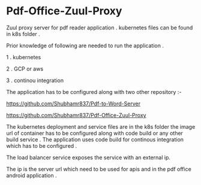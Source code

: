 # Pdf-Office-Zuul-Proxy
Zuul proxy server for pdf reader application .
kubernetes files can be found in k8s folder .


Prior knowledge of following are needed to run the application .

1 . kubernetes 

2 . GCP or aws 

3 . continou integration 


The application has to be configured along with two other repository :-

https://github.com/Shubhamr837/Pdf-to-Word-Server

https://github.com/Shubhamr837/Pdf-Office-Zuul-Proxy

The kubernetes deployment and service files are in the k8s folder the image url of container has to be configured along with code build or any other build service .
The application uses code build for continous integration which has to be configured .

The load balancer service exposes the service with an external ip.

The ip is the server url which need to be used for apis and in the pdf office android application .
